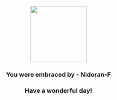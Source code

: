<p align="center">
    <img src="https://raw.githubusercontent.com/PokeAPI/sprites/master/sprites/pokemon/29.png" width="150" height="150">
</p>
<h3 align="center">You were embraced by - <b>Nidoran-F</b></h3>
<h3 align="center">Have a wonderful day!</h3>
